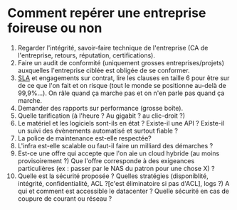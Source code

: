 # Comment repérer une entreprise foireuse ou non
1. Regarder l'intégrité, savoir-faire technique de l'entreprise (CA de l'entreprise, retours, réputation, certifications).
2. Faire un audit de conformité (uniquement grosses entreprises/projets) auxquelles l'entreprise ciblée est obligée de se conformer.
3. [SLA](https://fr.wikipedia.org/wiki/Service-level_agreement) et engagements sur contrat, lire les clauses en taille 6 pour être sur de ce que l'on fait et on risque (tout le monde se positionne au-delà de 99,9%...). On râle quand ça marche pas et on n'en parle pas quand ça marche.
4. Demander des rapports sur performance (grosse boîte).
5. Quelle tarification (à l'heure ? Au gigabit ? au clic-droit ?)
6. Le matériel et les logiciels sont-ils en état ? Existe-il une API ? Existe-il un suivi des évènements automatisé et surtout fiable ? 
7. La police de maintenance est-elle respectée? 
8. L'infra est-elle scalable ou faut-il faire un milliard des démarches ?
9. Est-ce une offre qui accepte que l'on aie un cloud hybride (au moins provisoirement ?) Que l'offre corresponde à des exigeances particulières (ex : passer par le NAS du patron pour une chose X) ?
10. Quelle est la sécurité proposée ? Quelles stratégies (disponiblité, intégrité, confidentialité, ACL ?[c'est éliminatoire si pas d'ACL], logs ?) A qui et comment est accessible le datacenter ? Quelle sécurité en cas de coupure de courant ou réseau ?

